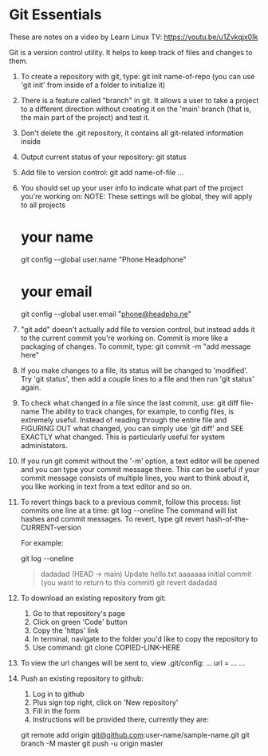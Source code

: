 # Git Essentials

These are notes on a video by Learn Linux TV: https://youtu.be/u1Zvkqjx0Ik	    

Git is a version control utility.
It helps to keep track of files and changes to them.

1. To create a repository with git, type:
	git init name-of-repo
	(you can use 'git init' from inside of a folder to 
	initialize it)
2. There is a feature called "branch" in git. It allows a user to take
a project to a different direction without creating it on the 'main'
branch (that is, the main part of the project) and test it.
3. Don't delete the .git repository, it contains all git-related
information inside
4. Output current status of your repository:
	git status
5. Add file to version control:
	git add name-of-file ...
6. You should set up your user info to indicate what part of the 
project you're working on:
	NOTE: These settings will be global, they will
	apply to all projects

	# your name
	git config --global user.name "Phone Headphone"
	# your email
	git config --global user.email "phone@headpho.ne"
7. "git add" doesn't actually add file to version
control, but instead adds it to the current commit
you're working on. Commit is more like a packaging 
of changes. To commit, type:
	git commit -m "add message here"
8. If you make changes to a file, its status
will be changed to 'modified'. Try 'git status', then
add a couple lines to a file and then run 'git status'
again.
9. To check what changed in a file since the last
commit, use:
	git diff file-name
The ability to track changes, for example, to config
files, is extremely useful. Instead of
reading through the entire file and FIGURING OUT
what changed, you can simply use 'git diff' and
SEE EXACTLY what changed. This is particularly
useful for system administators.
10. If you run git commit without the '-m' option,
a text editor will be opened and you can type your
commit message there. This can be useful if your commit message consists
of multiple lines, you want to think about it, you like working in text 
from a text editor and so on.
11. To revert things back to a previous commit,
follow this process:
	list commits one line at a time:
	git log --oneline
	The command will list hashes and commit
	messages.
	To revert, type git revert hash-of-the-CURRENT-version

	For example:

	git log --oneline
	>dadadad (HEAD -> main) Update hello.txt
	>aaaaaaa initial commit (you want to return to
	this commit)
	git revert dadadad 
12. To download an existing repository from git:
	1) Go to that repository's page
	2) Click on green 'Code' button
	3) Copy the 'https' link
	4) In terminal, navigate to the folder you'd like to copy the 
	repository to
	5) Use command:
		git clone COPIED-LINK-HERE
13. To view the url changes will be sent to, view .git/config:
	...
	url = ...
	...
14. Push an existing repository to github:
	1) Log in to github
	2) Plus sign top right, click on 'New repository'
	3) Fill in the form
	4) Instructions will be provided there, currently they are:
	
	git remote add origin git@github.com:user-name/sample-name.git
	git branch -M master
	git push -u origin master

